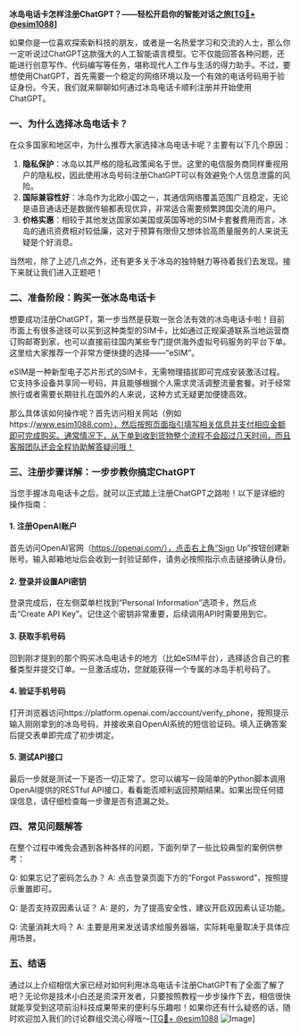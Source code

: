 **冰岛电话卡怎样注册ChatGPT？——轻松开启你的智能对话之旅[[TG💪+ @esim1088](https://t.me/s/esim1088)]**

如果你是一位喜欢探索新科技的朋友，或者是一名热爱学习和交流的人士，那么你一定听说过ChatGPT这款强大的人工智能语言模型。它不仅能回答各种问题，还能进行创意写作、代码编写等任务，堪称现代人工作与生活的得力助手。不过，要想使用ChatGPT，首先需要一个稳定的网络环境以及一个有效的电话号码用于验证身份。今天，我们就来聊聊如何通过冰岛电话卡顺利注册并开始使用ChatGPT。

### 一、为什么选择冰岛电话卡？

在众多国家和地区中，为什么推荐大家选择冰岛电话卡呢？主要有以下几个原因：

1. **隐私保护**：冰岛以其严格的隐私政策闻名于世。这里的电信服务商同样重视用户的隐私权，因此使用冰岛号码注册ChatGPT可以有效避免个人信息泄露的风险。
2. **国际兼容性好**：冰岛作为北欧小国之一，其通信网络覆盖范围广且稳定，无论是语音通话还是数据传输都表现优异，非常适合需要频繁跨国交流的用户。
3. **价格实惠**：相较于其他发达国家如美国或英国等地的SIM卡套餐费用而言，冰岛的通讯资费相对较低廉，这对于预算有限但又想体验高质量服务的人来说无疑是个好消息。

当然啦，除了上述几点之外，还有更多关于冰岛的独特魅力等待着我们去发现。接下来就让我们进入正题吧！

### 二、准备阶段：购买一张冰岛电话卡

想要成功注册ChatGPT，第一步当然是获取一张合法有效的冰岛电话卡啦！目前市面上有很多途径可以买到这种类型的SIM卡，比如通过正规渠道联系当地运营商订购邮寄到家，也可以直接前往国内某些专门提供海外虚拟号码服务的平台下单。这里给大家推荐一个非常方便快捷的选择——“eSIM”。

eSIM是一种新型电子芯片形式的SIM卡，无需物理插拔即可完成安装激活过程。它支持多设备共享同一号码，并且能够根据个人需求灵活调整流量套餐。对于经常旅行或者需要长期驻扎在国外的人来说，这种方式无疑更加便捷高效。

那么具体该如何操作呢？首先访问相关网站（例如https://www.esim1088.com），然后按照页面指引填写相关信息并支付相应金额即可完成购买。通常情况下，从下单到收到货物整个流程不会超过几天时间，而且客服团队还会全程协助解答疑问哦！

### 三、注册步骤详解：一步步教你搞定ChatGPT

当您手握冰岛电话卡之后，就可以正式踏上注册ChatGPT之路啦！以下是详细的操作指南：

#### 1. 注册OpenAI账户
首先访问OpenAI官网（https://openai.com/），点击右上角“Sign Up”按钮创建新账号。输入邮箱地址后会收到一封验证邮件，请务必按照指示点击链接确认身份。

#### 2. 登录并设置API密钥
登录完成后，在左侧菜单栏找到“Personal Information”选项卡，然后点击“Create API Key”。记住这个密钥非常重要，后续调用API时需要用到它。

#### 3. 获取手机号码
回到刚才提到的那个购买冰岛电话卡的地方（比如eSIM平台），选择适合自己的套餐类型并提交订单。一旦激活成功，您就能获得一个专属的冰岛手机号码了。

#### 4. 验证手机号码
打开浏览器访问https://platform.openai.com/account/verify_phone，按照提示输入刚刚拿到的冰岛号码，并接收来自OpenAI系统的短信验证码。填入正确答案后提交表单即完成了初步绑定。

#### 5. 测试API接口
最后一步就是测试一下是否一切正常了。您可以编写一段简单的Python脚本调用OpenAI提供的RESTful API接口，看看能否顺利返回预期结果。如果出现任何错误信息，请仔细检查每一步骤是否有遗漏之处。

### 四、常见问题解答

在整个过程中难免会遇到各种各样的问题，下面列举了一些比较典型的案例供参考：

Q: 如果忘记了密码怎么办？
A: 点击登录页面下方的“Forgot Password”，按照提示重置即可。

Q: 是否支持双因素认证？
A: 是的，为了提高安全性，建议开启双因素认证功能。

Q: 流量消耗大吗？
A: 主要是用来发送请求给服务器端，实际耗电量取决于具体应用场景。

### 五、结语

通过以上介绍相信大家已经对如何利用冰岛电话卡注册ChatGPT有了全面了解了吧？无论你是技术小白还是资深开发者，只要按照教程一步步操作下去，相信很快就能享受到这项前沿科技成果带来的便利与乐趣啦！如果你还有什么疑惑的话，随时欢迎加入我们的讨论群组交流心得哦～[[TG💪+ @esim1088](https://t.me/s/esim1088) ![Image](https://i.postimg.cc/4NQfJmqS/Snipaste-2025-05-13-00-14-12.png)]